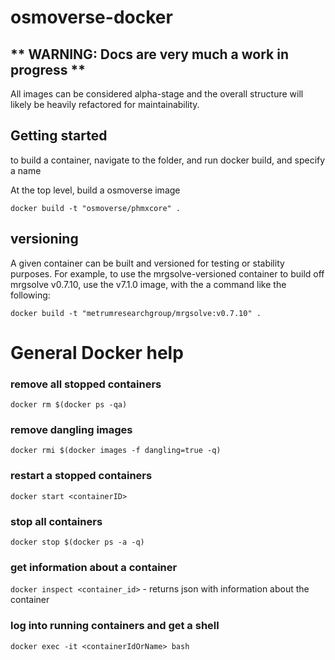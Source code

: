 # osmoverse-docker

## ** WARNING: Docs are very much a work in progress **

All images can be considered alpha-stage and the overall structure will likely be
heavily refactored for maintainability.


## Getting started

to build a container, navigate to the folder, and run docker build, and specify a name

At the top level, build a osmoverse image

```
docker build -t "osmoverse/phmxcore" .
```


## versioning

A given container can be built and versioned for testing or stability purposes. 
For example, to use the mrgsolve-versioned container to build off mrgsolve v0.7.10,
use the v7.1.0 image, with the a command like the following:

```
docker build -t "metrumresearchgroup/mrgsolve:v0.7.10" .
```


# General Docker help


### remove all stopped containers

`docker rm $(docker ps -qa)`

### remove dangling images

`docker rmi $(docker images -f dangling=true -q)`


### restart a stopped containers

`docker start <containerID>`


### stop all containers

`docker stop $(docker ps -a -q)`


### get information about a container

`docker inspect <container_id>` - returns json with information about the container

### log into running containers and get a shell

`docker exec -it <containerIdOrName> bash`
